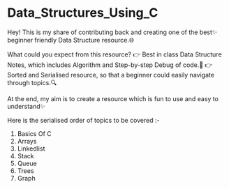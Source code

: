 # Data_Structures_Using_C
Hey! This is my share of contributing back and creating one of the best✨ beginner friendly Data Structure resource.🌐

What could you expect from this resource?
👉 Best in class Data Structure Notes, which includes Algorithm and Step-by-step Debug of code.🐞
👉 Sorted and Serialised resource, so that a beginner could easily navigate through topics.🔍

At the end, my aim is to create a resource which is fun to use and easy to understand✨

Here is the serialised order of topics to be covered :-
1. Basics Of C
2. Arrays
3. Linkedlist
4. Stack
5. Queue
6. Trees
7. Graph

